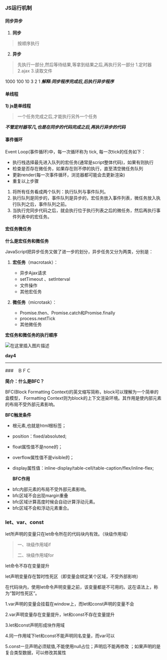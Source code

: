 ### JS运行机制

#### 同步异步

1) **同步**

> 按顺序执行

2) **异步**

> 先执行一部分,然后等待结果,等拿到结果之后,再执行另一部分
> 1.定时器
> 2.ajax
> 3.读取文件

1000 100 10 3 2 1
***解释:同步程序完成后,后执行异步程序***

#### 单线程

**1) js是单线程**

> 一个任务完成之后,才能执行另外一个任务

***不管定时器写几,也是在同步的代码完成之后,再执行异步的代码***

#### 事件循环

Event Loop(事件循环)中，每一次循环称为 tick, 每一次tick的任务如下：

- 执行栈选择最先进入队列的宏任务(通常是script整体代码)，如果有则执行
- 检查是否存在微任务，如果存在则不停的执行，直至清空微任务队列
- 更新render(每一次事件循环，浏览器都可能会去更新渲染)
- 重复以上步骤

1. 将所有任务看成两个队列：执行队列与事件队列。
2. 执行队列是同步的，事件队列是异步的，宏任务放入事件列表，微任务放入执行队列之后，事件队列之前。
3. 当执行完同步代码之后，就会执行位于执行列表之后的微任务，然后再执行事件列表中的宏任务。

#### 宏任务微任务

**什么是宏任务和微任务**

JavaScript把异步任务又做了进一步的划分，异步任务又分为两类，分别是：

1. **宏任务**（macrotask）：
   - 异步Ajax请求
   - setTimeout 、setInterval
   - 文件操作
   - 其他宏任务

1. **微任务**（microtask）：
   - Promise.then、Promise.catch和Promise.finally
   - process.nextTick
   - 其他微任务

**宏任务和微任务的执行顺序**

![在这里插入图片描述](https://img-blog.csdnimg.cn/b335a46677114184bb6148d25b7744d9.png)

**day4**

----

###　ＢＦＣ

**简介：什么是BFC？**

BFC(Block Formatting Context)的英文缩写简称，block可以理解为一个简单的盒模型， Formatting Context则为block的上下文渲染环境。其作用是使内部元素的布局不受外部元素影响。



**BFC触发条件**

* 根元素,也就是html根标签；

* position：fixed/absoluted;

* float属性值不是none的；

* overflow属性值不是visible的；

* display属性值：inline-display/table-cell/table-caption/flex/inline-flex;

  

  **BFC作用**

- bfc内部元素的布局不受外部元素影响。
- bfc区域不会出现margin重叠
- bfc区域计算高度时候会自动计算浮动元素。
- bfc区域不会和浮动元素重合。

### let、var、const
let所声明的变量只在let命令所在的代码块内有效。（块级作用域）

> 一、块级作用域if
>
> 二、块级作用域for

let命令不存在变量提升

let声明变量存在暂时性死区（即变量会绑定某个区域，不受外部影响）

在代码块内，使用let命令声明变量之前，该变量都是不可用的。这在语法上，称为“暂时性死区”。

 

1.var声明的变量会挂载在window上，而let和const声明的变量不会

2.var声明变量存在变量提升，let和const不存在变量提升

3.let和const声明形成块作用域

4.同一作用域下let和const不能声明同名变量，而var可以

5.const一旦声明必须赋值,不能使用null占位；声明后不能再修改 ；如果声明的是复合类型数据，可以修改其属性